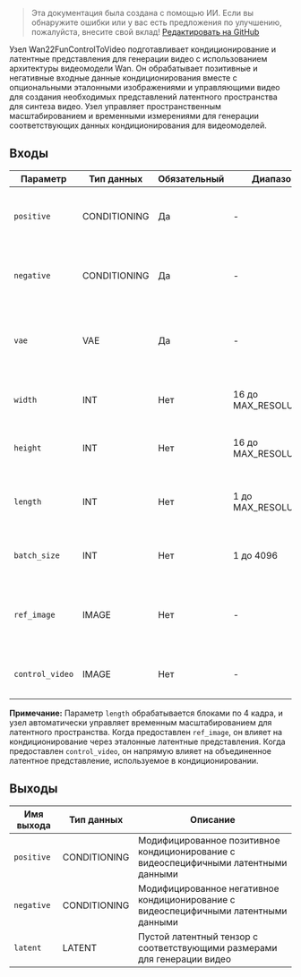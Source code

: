 > Эта документация была создана с помощью ИИ. Если вы обнаружите ошибки или у вас есть предложения по улучшению, пожалуйста, внесите свой вклад! [Редактировать на GitHub](https://github.com/Comfy-Org/embedded-docs/blob/main/comfyui_embedded_docs/docs/Wan22FunControlToVideo/ru.md)

Узел Wan22FunControlToVideo подготавливает кондиционирование и латентные представления для генерации видео с использованием архитектуры видеомодели Wan. Он обрабатывает позитивные и негативные входные данные кондиционирования вместе с опциональными эталонными изображениями и управляющими видео для создания необходимых представлений латентного пространства для синтеза видео. Узел управляет пространственным масштабированием и временными измерениями для генерации соответствующих данных кондиционирования для видеомоделей.

## Входы

| Параметр | Тип данных | Обязательный | Диапазон | Описание |
|-----------|-----------|----------|-------|-------------|
| `positive` | CONDITIONING | Да | - | Позитивное кондиционирование для направления процесса генерации видео |
| `negative` | CONDITIONING | Да | - | Негативное кондиционирование для направления процесса генерации видео |
| `vae` | VAE | Да | - | Модель VAE, используемая для кодирования изображений в латентное пространство |
| `width` | INT | Нет | 16 до MAX_RESOLUTION | Ширина выходного видео в пикселях (по умолчанию: 832, шаг: 16) |
| `height` | INT | Нет | 16 до MAX_RESOLUTION | Высота выходного видео в пикселях (по умолчанию: 480, шаг: 16) |
| `length` | INT | Нет | 1 до MAX_RESOLUTION | Количество кадров в видео последовательности (по умолчанию: 81, шаг: 4) |
| `batch_size` | INT | Нет | 1 до 4096 | Количество генерируемых видео последовательностей (по умолчанию: 1) |
| `ref_image` | IMAGE | Нет | - | Опциональное эталонное изображение для предоставления визуального ориентира |
| `control_video` | IMAGE | Нет | - | Опциональное управляющее видео для направления процесса генерации |

**Примечание:** Параметр `length` обрабатывается блоками по 4 кадра, и узел автоматически управляет временным масштабированием для латентного пространства. Когда предоставлен `ref_image`, он влияет на кондиционирование через эталонные латентные представления. Когда предоставлен `control_video`, он напрямую влияет на объединенное латентное представление, используемое в кондиционировании.

## Выходы

| Имя выхода | Тип данных | Описание |
|-------------|-----------|-------------|
| `positive` | CONDITIONING | Модифицированное позитивное кондиционирование с видеоспецифичными латентными данными |
| `negative` | CONDITIONING | Модифицированное негативное кондиционирование с видеоспецифичными латентными данными |
| `latent` | LATENT | Пустой латентный тензор с соответствующими размерами для генерации видео |
